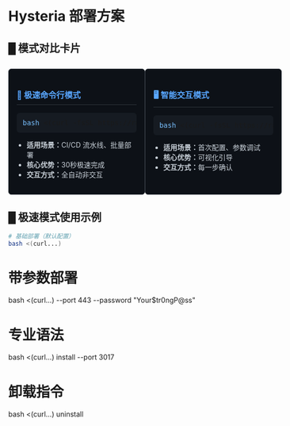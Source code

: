 # Hysteria 部署方案

## █ 模式对比卡片

<div style="display: flex; justify-content: space-between; margin: 2em 0;">

<div style="width: 48%; border: 1px solid #30363d; border-radius: 6px; padding: 16px; background-color: #0d1117;">
<h3 style="color: #58a6ff; border-bottom: 1px solid #30363d; padding-bottom: 8px;">🚀 极速命令行模式</h3>
<pre style="background-color: #161b22; padding: 12px; border-radius: 6px; overflow-x: auto;">
<span style="color: #79c0ff;">bash</span> <(curl -fsSL https://raw.githubusercontent.com/.../install_hysteria.sh)</pre>
<ul style="padding-left: 20px; color: #c9d1d9;">
<li><strong>适用场景：</strong>CI/CD 流水线、批量部署</li>
<li><strong>核心优势：</strong>30秒极速完成</li>
<li><strong>交互方式：</strong>全自动非交互</li>
</ul>
</div>

<div style="width: 48%; border: 1px solid #30363d; border-radius: 6px; padding: 16px; background-color: #0d1117;">
<h3 style="color: #58a6ff; border-bottom: 1px solid #30363d; padding-bottom: 8px;">🖥 智能交互模式</h3>
<pre style="background-color: #161b22; padding: 12px; border-radius: 6px; overflow-x: auto;">
<span style="color: #79c0ff;">bash</span> <(curl -fsSL https://raw.githubusercontent.com/.../install_hysteria1.sh)</pre>
<ul style="padding-left: 20px; color: #c9d1d9;">
<li><strong>适用场景：</strong>首次配置、参数调试</li>
<li><strong>核心优势：</strong>可视化引导</li>
<li><strong>交互方式：</strong>每一步确认</li>
</ul>
</div>

</div>

## █ 极速模式使用示例

```bash
# 基础部署（默认配置）
bash <(curl...)
```

# 带参数部署
bash <(curl...) --port 443 --password "Your$tr0ngP@ss"

# 专业语法
bash <(curl...) install --port 3017

# 卸载指令
bash <(curl...) uninstall

